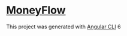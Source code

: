 # [MoneyFlow](https://moneyflow-19101997.herokuapp.com/)
This project was generated with [Angular CLI](https://github.com/angular/angular-cli) 6


